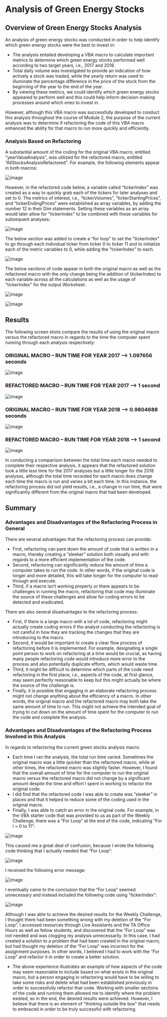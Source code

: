 
# Analysis of Green Energy Stocks

## Overview of Green Energy Stocks Analysis

An analysis of green energy stocks was conducted in order to help identify which green energy stocks were the best to invest in:
* The analysis entailed developing a VBA macro to calculate important metrics to determine which green energy stocks performed well according to two target years, i.e., 2017 and 2018. 
* Total daily volume was investigated to provide an indication of how actively a stock was traded, while the yearly return was used to illuminate the percentage difference in the price of the stock from the beginning of the year to the end of the year. 
* By viewing these metrics, we could identify which green energy stocks appeared to perform well and this could help inform decision-making processes around which ones to invest in. 

However, although this VBA macro was successfully developed to conduct this analysis throughout the course of Module 2, the purpose of the current analysis was to determine if refactoring the code of this VBA macro enhanced the ability for that macro to run more quickly and efficiently. 

### Analysis Based on Refactoring

A substantial amount of the coding for the original VBA macro, entitled “yearValueAnalysis”, was utilized for the refactored macro, entitled “AllStocksAnalysisRefactored". For example, the following elements appear in both macros:

![image](https://user-images.githubusercontent.com/85533099/131233173-c0afca8f-b9f4-4d67-9f8e-7ca0a0867e56.png)

However, in the refactored code below, a variable called “tickerIndex” was created as a way to quickly grab each of the tickers for later analyses and set to 0. The metrics of interest, i.e., “tickerVolumes”, “tickerStartingPrices”, and “tickerEndingPrices” were established as array variables, by adding the number 12 in their Dim statements. Setting these variables as an array would later allow for "tickerIndex" to be combined with these variables for subsequent analyses:

![image](https://user-images.githubusercontent.com/85533099/131233070-6aaa17f2-4fa8-4aac-82cd-3bbf78659157.png)

The below section was added to create a “for loop” to set the "tickerIndex" to go through each individual ticker from ticker 0 to ticker 11 and to initialize each of the metric variables to 0, while adding the "tickerIndex" to each. 

![image](https://user-images.githubusercontent.com/85533099/131233077-7129bb9c-e0c8-474e-b428-f95705488ef0.png)

The below sections of code appear in both the original macro as well as the refactored macro with the only change being the addition of (tickerIndex) to each variable across all the calculations as well as the usage of "tickerIndex" for the output Worksheet.  

![image](https://user-images.githubusercontent.com/85533099/131233085-6ed120fc-2e42-4e39-868d-f864423cb3ef.png)

![image](https://user-images.githubusercontent.com/85533099/131233089-e4472048-2780-4627-a621-86b85db0cb6d.png)

## Results

The following screen shots compare the results of using the original macro versus the refactored macro in regards to the time the computer spent running through each analysis respectively:

### ORIGINAL MACRO – RUN TIME FOR YEAR 2017 --> 1.097656 seconds

![image](https://user-images.githubusercontent.com/85533099/131233092-4849695a-15e6-4fe4-9013-3a626c633e86.png)

### REFACTORED MACRO – RUN TIME FOR YEAR 2017 --> 1 second

![image](https://user-images.githubusercontent.com/85533099/131233098-6572ce18-30d5-448b-8996-a0fb8ca33315.png)

### ORIGINAL MACRO – RUN TIME FOR YEAR 2018 --> 0.9804688 seconds

![image](https://user-images.githubusercontent.com/85533099/131233099-6b52f469-5461-45c7-b0dc-8783f7553fd6.png)

### REFACTORED MACRO – RUN TIME FOR YEAR 2018 --> 1 second

![image](https://user-images.githubusercontent.com/85533099/131233104-6562ab11-3e65-417a-a7af-14275f895a4e.png)

In conducting a comparison between the total time each macro needed to complete their respective analysis, it appears that the refactored solution took a little less time for the 2017 analyses but a little longer for the 2018 analyses, although the total time recorded for each macro does change each time the macro is run and varies a bit each time. In this instance, the refactoring process did not yield results, i.e., a change in run time, that were significantly different from the original macro that had been developed. 

## Summary

### Advantages and Disadvantages of the Refactoring Process in General
There are several advantages that the refactoring process can provide:
* First, refactoring can pare down the amount of code that is written in a macro, thereby creating a “sleeker” solution both visually and with regards to a more efficient implementation of the code. 
* Second, refactoring can significantly reduce the amount of time a computer takes to run the code. In other words, if the original code is longer and more detailed, this will take longer for the computer to read through and execute. 
* Third, if a macro isn’t working properly or there appears to be challenges in running the macro, refactoring that code may illuminate the source of these challenges and allow for coding errors to be detected and eradicated. 

There are also several disadvantages to the refactoring process: 
* First, if there is a large macro with a lot of code, refactoring might actually create coding errors if the analyst conducting the refactoring is not careful in how they are tracking the changes that they are introducing to the macro. 
* Second, it would be important to create a clear flow process of refactoring before it is implemented. For example, designating a single point person to work on refactoring at a time would be crucial, as having many people refactoring code would introduce more error to the process and also potentially duplicate efforts, which would waste time. 
* Third, it might be difficult to determine which parts of the code need refactoring in the first place, i.e., aspects of the code, at first glance, may seem perfectly reasonable to keep but this might actually be where the source of the challenge is. 
* Finally, it is possible that engaging in an elaborate refactoring process might not change anything about the efficiency of a macro. In other words, the original macro and the refactored macro may both take the same amount of time to run. This might not achieve the intended goal of trying to cut down on the amount of time spent for the computer to run the code and complete the analysis.  

### Advantages and Disadvantages of the Refactoring Process Involved in this Analysis
In regards to refactoring the current green stocks analysis macro:
* Each time I ran the analysis, the total run time varied. Sometimes the original macro was a little quicker than the refactored macro, while at other times, the refactored macro was slightly faster. However, I found that the overall amount of time for the computer to run the original macro versus the refactored macro did not change by a significant amount despite the time and effort I spent in working to refactor the original code. 
* I did find that the refactored code I was able to create was “sleeker” in places and that it helped to reduce some of the coding used in the original macro.
* Finally, I was able to catch an error in the original code. For example, in the VBA starter code that was provided to us as part of the Weekly Challenge, there was a “For Loop” at the end of the code, indicating “For i = 0 to 11”:

![image](https://user-images.githubusercontent.com/85533099/131233108-5bd5c952-ec25-42a2-9e6a-2bda7a37f785.png)

 This caused me a great deal of confusion, because I wrote the following code thinking that I actually needed that “For Loop”:

![image](https://user-images.githubusercontent.com/85533099/131233111-defffc6f-ce16-4a0b-8422-e3713435cd9d.png)

I received the following error message:
 
![image](https://user-images.githubusercontent.com/85533099/131233114-199795ff-290d-4c0c-9322-4014c5d2a2f1.png)

I eventually came to the conclusion that the “For Loop” seemed unnecessary and instead included the following code using "tickerIndex":

![image](https://user-images.githubusercontent.com/85533099/131233119-7d25ac2a-830d-42a1-b7d2-40921249e842.png)

Although I was able to achieve the desired results for the Weekly Challenge, I thought there had been something wrong with my deletion of the “For Loop”. I accessed resources through Live Assistants and the TA Office Hours as well as fellow students, and discovered that the “For Loop” was not needed and was clogging my analysis unnecessarily. In this case, I had created a solution to a problem that had been created in the original macro, but had thought my deletion of the “For Loop” was incorrect for the assignment purposes. In other words, I believed I had to work with the “For Loop” and refactor it in order to create a better solution. 

* The above experience illustrates an example of how aspects of the code may seem reasonable to include based on what exists in the original macro, but a person engaging in refactoring would have to be willing to take some risks and delete what had been established previously in order to successfully refactor that code. Working with smaller sections of the code and running them allowed me to identify where the problem existed, so in the end, the desired results were achieved. However, I believe that there is an element of "thinking outside the box" that needs to embraced in order to be truly successful with refactoring.

